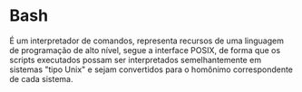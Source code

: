 # Bash

É um interpretador de comandos, representa recursos de uma linguagem de programação de alto nível, segue a interface POSIX, de forma que os scripts executados possam ser interpretados semelhantemente em sistemas "tipo Unix" e sejam convertidos para o homônimo correspondente de cada sistema.
